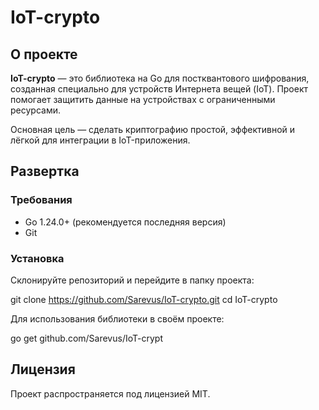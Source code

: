 # IoT-crypto

## О проекте

**IoT-crypto** — это библиотека на Go для постквантового шифрования, созданная специально для устройств Интернета вещей (IoT). Проект помогает защитить данные на устройствах с ограниченными ресурсами.

Основная цель — сделать криптографию простой, эффективной и лёгкой для интеграции в IoT-приложения.

## Развертка

### Требования

- Go 1.24.0+ (рекомендуется последняя версия)
- Git

### Установка

Склонируйте репозиторий и перейдите в папку проекта:

git clone https://github.com/Sarevus/IoT-crypto.git
cd IoT-crypto


Для использования библиотеки в своём проекте:

go get github.com/Sarevus/IoT-crypt


## Лицензия

Проект распространяется под лицензией MIT.
